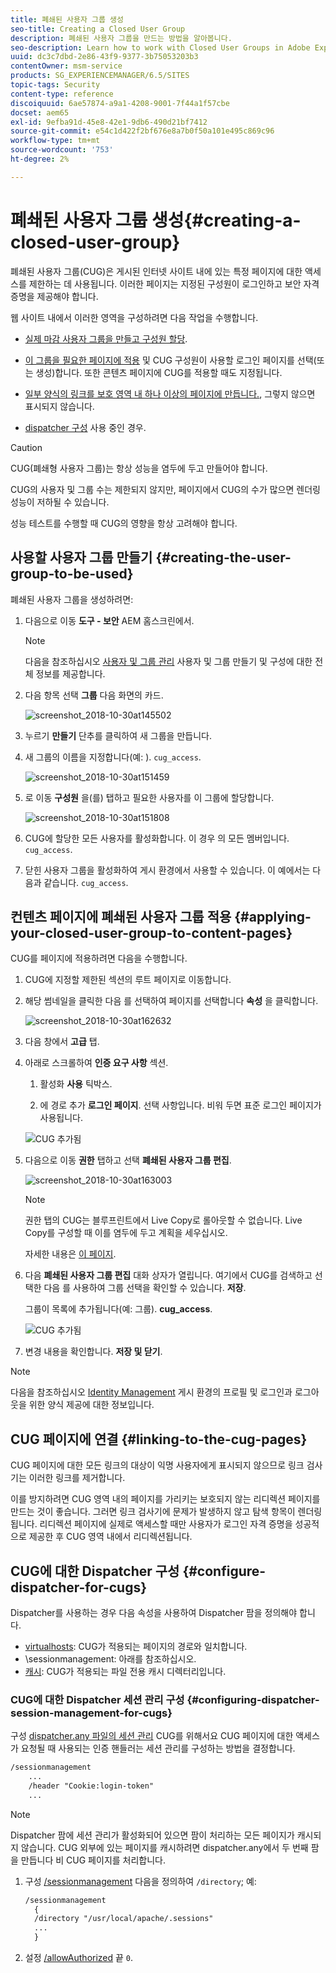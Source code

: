 ```yaml
---
title: 폐쇄된 사용자 그룹 생성
seo-title: Creating a Closed User Group
description: 폐쇄된 사용자 그룹을 만드는 방법을 알아봅니다.
seo-description: Learn how to work with Closed User Groups in Adobe Experience Manager.
uuid: dc3c7dbd-2e86-43f9-9377-3b75053203b3
contentOwner: msm-service
products: SG_EXPERIENCEMANAGER/6.5/SITES
topic-tags: Security
content-type: reference
discoiquuid: 6ae57874-a9a1-4208-9001-7f44a1f57cbe
docset: aem65
exl-id: 9efba91d-45e8-42e1-9db6-490d21bf7412
source-git-commit: e54c1d422f2bf676e8a7b0f50a101e495c869c96
workflow-type: tm+mt
source-wordcount: '753'
ht-degree: 2%

---
```


# 폐쇄된 사용자 그룹 생성{#creating-a-closed-user-group}

폐쇄된 사용자 그룹(CUG)은 게시된 인터넷 사이트 내에 있는 특정 페이지에 대한 액세스를 제한하는 데 사용됩니다. 이러한 페이지는 지정된 구성원이 로그인하고 보안 자격 증명을 제공해야 합니다.

웹 사이트 내에서 이러한 영역을 구성하려면 다음 작업을 수행합니다.

* [실제 마감 사용자 그룹을 만들고 구성원 할당](#creating-the-user-group-to-be-used).

* [이 그룹을 필요한 페이지에 적용](#applying-your-closed-user-group-to-content-pages) 및 CUG 구성원이 사용할 로그인 페이지를 선택(또는 생성)합니다. 또한 콘텐츠 페이지에 CUG를 적용할 때도 지정됩니다.

* [일부 양식의 링크를 보호 영역 내 하나 이상의 페이지에 만듭니다.](#linking-to-the-cug-pages), 그렇지 않으면 표시되지 않습니다.

* [dispatcher 구성](#configure-dispatcher-for-cugs) 사용 중인 경우.

>[!CAUTION]
>
>CUG(폐쇄형 사용자 그룹)는 항상 성능을 염두에 두고 만들어야 합니다.
>
>CUG의 사용자 및 그룹 수는 제한되지 않지만, 페이지에서 CUG의 수가 많으면 렌더링 성능이 저하될 수 있습니다.
>
>성능 테스트를 수행할 때 CUG의 영향을 항상 고려해야 합니다.

## 사용할 사용자 그룹 만들기 {#creating-the-user-group-to-be-used}

폐쇄된 사용자 그룹을 생성하려면:

1. 다음으로 이동 **도구 - 보안** AEM 홈스크린에서.

   >[!NOTE]
   >
   >다음을 참조하십시오 [사용자 및 그룹 관리](/help/sites-administering/security.md#managing-users-and-groups) 사용자 및 그룹 만들기 및 구성에 대한 전체 정보를 제공합니다.

1. 다음 항목 선택 **그룹** 다음 화면의 카드.

   ![screenshot_2018-10-30at145502](assets/screenshot_2018-10-30at145502.png)

1. 누르기 **만들기** 단추를 클릭하여 새 그룹을 만듭니다.
1. 새 그룹의 이름을 지정합니다(예: ). `cug_access`.

   ![screenshot_2018-10-30at151459](assets/screenshot_2018-10-30at151459.png)

1. 로 이동 **구성원** 을(를) 탭하고 필요한 사용자를 이 그룹에 할당합니다.

   ![screenshot_2018-10-30at151808](assets/screenshot_2018-10-30at151808.png)

1. CUG에 할당한 모든 사용자를 활성화합니다. 이 경우 의 모든 멤버입니다. `cug_access`.
1. 닫힌 사용자 그룹을 활성화하여 게시 환경에서 사용할 수 있습니다. 이 예에서는 다음과 같습니다. `cug_access`.

## 컨텐츠 페이지에 폐쇄된 사용자 그룹 적용 {#applying-your-closed-user-group-to-content-pages}

CUG를 페이지에 적용하려면 다음을 수행합니다.

1. CUG에 지정할 제한된 섹션의 루트 페이지로 이동합니다.
1. 해당 썸네일을 클릭한 다음 를 선택하여 페이지를 선택합니다 **속성** 을 클릭합니다.

   ![screenshot_2018-10-30at162632](assets/screenshot_2018-10-30at162632.png)

1. 다음 창에서 **고급** 탭.

1. 아래로 스크롤하여 **인증 요구 사항** 섹션.

   1. 활성화 **사용** 틱박스.

   1. 에 경로 추가 **로그인 페이지**.
선택 사항입니다. 비워 두면 표준 로그인 페이지가 사용됩니다.

   ![CUG 추가됨](assets/cug-authentication-requirement.png)

1. 다음으로 이동 **권한** 탭하고 선택 **폐쇄된 사용자 그룹 편집**.

   ![screenshot_2018-10-30at163003](assets/screenshot_2018-10-30at163003.png)

   >[!NOTE]
   >
   >권한 탭의 CUG는 블루프린트에서 Live Copy로 롤아웃할 수 없습니다. Live Copy를 구성할 때 이를 염두에 두고 계획을 세우십시오.
   >
   >자세한 내용은 [이 페이지](closed-user-groups.md#aem-livecopy).

1. 다음 **폐쇄된 사용자 그룹 편집** 대화 상자가 열립니다. 여기에서 CUG를 검색하고 선택한 다음 를 사용하여 그룹 선택을 확인할 수 있습니다. **저장**.

   그룹이 목록에 추가됩니다(예: 그룹). **cug_access**.

   ![CUG 추가됨](assets/cug-added.png)

1. 변경 내용을 확인합니다. **저장 및 닫기**.

>[!NOTE]
>
>다음을 참조하십시오 [Identity Management](/help/sites-administering/identity-management.md) 게시 환경의 프로필 및 로그인과 로그아웃을 위한 양식 제공에 대한 정보입니다.

## CUG 페이지에 연결 {#linking-to-the-cug-pages}

CUG 페이지에 대한 모든 링크의 대상이 익명 사용자에게 표시되지 않으므로 링크 검사기는 이러한 링크를 제거합니다.

이를 방지하려면 CUG 영역 내의 페이지를 가리키는 보호되지 않는 리디렉션 페이지를 만드는 것이 좋습니다. 그러면 링크 검사기에 문제가 발생하지 않고 탐색 항목이 렌더링됩니다. 리디렉션 페이지에 실제로 액세스할 때만 사용자가 로그인 자격 증명을 성공적으로 제공한 후 CUG 영역 내에서 리디렉션됩니다.

## CUG에 대한 Dispatcher 구성 {#configure-dispatcher-for-cugs}

Dispatcher를 사용하는 경우 다음 속성을 사용하여 Dispatcher 팜을 정의해야 합니다.

* [virtualhosts](https://experienceleague.adobe.com/docs/experience-manager-dispatcher/using/configuring/dispatcher-configuration.html?lang=en#identifying-virtual-hosts-virtualhosts): CUG가 적용되는 페이지의 경로와 일치합니다.
* \sessionmanagement: 아래를 참조하십시오.
* [캐시](https://experienceleague.adobe.com/docs/experience-manager-dispatcher/using/configuring/dispatcher-configuration.html?lang=en#configuring-the-dispatcher-cache-cache): CUG가 적용되는 파일 전용 캐시 디렉터리입니다.

### CUG에 대한 Dispatcher 세션 관리 구성 {#configuring-dispatcher-session-management-for-cugs}

구성 [dispatcher.any 파일의 세션 관리](https://experienceleague.adobe.com/docs/experience-manager-dispatcher/using/configuring/dispatcher-configuration.html?lang=en#enabling-secure-sessions-sessionmanagement) CUG를 위해서요 CUG 페이지에 대한 액세스가 요청될 때 사용되는 인증 핸들러는 세션 관리를 구성하는 방법을 결정합니다.

```xml
/sessionmanagement
    ...
    /header "Cookie:login-token"
    ...
```

>[!NOTE]
>
>Dispatcher 팜에 세션 관리가 활성화되어 있으면 팜이 처리하는 모든 페이지가 캐시되지 않습니다. CUG 외부에 있는 페이지를 캐시하려면 dispatcher.any에서 두 번째 팜을 만듭니다
>비 CUG 페이지를 처리합니다.

1. 구성 [/sessionmanagement](https://experienceleague.adobe.com/docs/experience-manager-dispatcher/using/configuring/dispatcher-configuration.html?lang=en#enabling-secure-sessions-sessionmanagement) 다음을 정의하여 `/directory`; 예:

   ```xml
   /sessionmanagement
     {
     /directory "/usr/local/apache/.sessions"
     ...
     }
   ```

1. 설정 [/allowAuthorized](https://experienceleague.adobe.com/docs/experience-manager-dispatcher/using/configuring/dispatcher-configuration.html?lang=en#caching-when-authentication-is-used) 끝 `0`.
